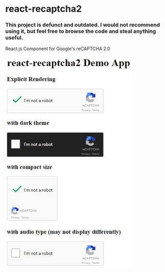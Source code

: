 # react-recaptcha2

### This project is defunct and outdated. I would not recommend using it, but feel free to browse the code and steal anything useful.

React.js Component for Google's reCAPTCHA 2.0

![Screenshot](/media/screenshot.png)
